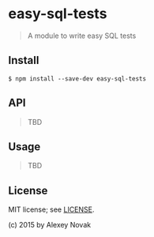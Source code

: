 # easy-sql-tests

> A module to write easy SQL tests

## Install

```
$ npm install --save-dev easy-sql-tests
```

## API

> TBD

## Usage

> TBD

## License

MIT license; see [LICENSE](./LICENSE).

(c) 2015 by Alexey Novak
